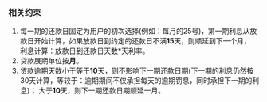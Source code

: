 ### 相关约束
1. 每一期的还款日固定为用户的初次选择(例如：每月的25号)，第一期利息从放款日开始计算，如果放款日到约定的还款日不满**15**天，则顺延到下一个月，
利息计算：放款日到还款日天数*天利率。
2. 贷款展期单位按**月**。
3. 贷款逾期天数小于等于**10**天，则不影响下一期还款日期(下一期的利息仍然按30天计算，等较于：逾期期间不仅承担每天的逾期罚息，同时承担下一期的利息)；
大于**10**天，则下一期还款日期顺延一月。